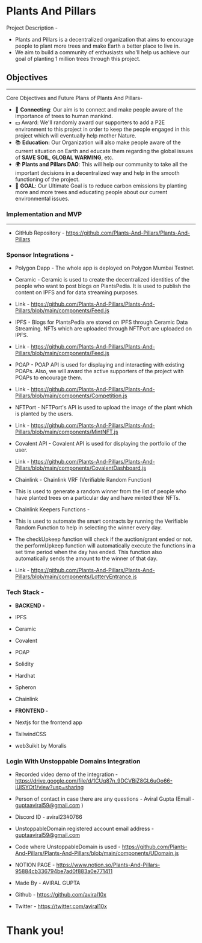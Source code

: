 # Plants And Pillars

Project Description -
- Plants and Pillars is a decentralized organization that aims to encourage people to plant more trees and make Earth a better place to live in.
- We aim to build a community of enthusiasts who'll help us achieve our goal of planting 1 million trees through this project.

## Objectives

---

Core Objectives and Future Plans of Plants And Pillars-

- 🔗 **Connecting**: Our aim is to connect and make people aware of the importance of trees to human mankind.
- 💵 Award: We'll randomly award our supporters to add a P2E environment to this project in order to keep the people engaged in this project which will eventually help mother Nature.
- 📚 **Education:** Our Organization will also make people aware of the current situation on Earth and educate them regarding the global issues of **SAVE SOIL**, **GLOBAL WARMING**, etc.
- 🌍 **Plants and Pillars DAO**: This will help our community to take all the important decisions in a decentralized way and help in the smooth functioning of the project.
- 🎯 **GOAL**: Our Ultimate Goal is to reduce carbon emissions by planting more and more trees and educating people about our current environmental issues.


### Implementation and MVP

---

- GitHub Repository - https://github.com/Plants-And-Pillars/Plants-And-Pillars

### Sponsor Integrations -

- Polygon Dapp - The whole app is deployed on Polygon Mumbai Testnet.

- Ceramic - Ceramic is used to create the decentralized identities of the people who want to post blogs on PlantsPedia. It is used to publish the content on IPFS and for data streaming purposes.
- Link - https://github.com/Plants-And-Pillars/Plants-And-Pillars/blob/main/components/Feed.js

- IPFS - Blogs for PlantsPedia are stored on IPFS through Ceramic Data Streaming. NFTs which are uploaded through NFTPort are uploaded on IPFS.
- Link - https://github.com/Plants-And-Pillars/Plants-And-Pillars/blob/main/components/Feed.js

- POAP - POAP API is used for displaying and interacting with existing POAPs. Also, we will award the active supporters of the project with POAPs to encourage them.
- Link - https://github.com/Plants-And-Pillars/Plants-And-Pillars/blob/main/components/Competition.js

- NFTPort - NFTPort's API is used to upload the image of the plant which is planted by the users.
- Link - https://github.com/Plants-And-Pillars/Plants-And-Pillars/blob/main/components/MintNFT.js

- Covalent API - Covalent API is used for displaying the portfolio of the user.
- Link - https://github.com/Plants-And-Pillars/Plants-And-Pillars/blob/main/components/CovalentDashboard.js

- Chainlink - Chainlink VRF (Verifiable Random Function)

- This is used to generate a random winner from the list of people who have planted trees on a particular day and have minted their NFTs.
- Chainlink Keepers Functions -
- This is used to automate the smart contracts by running the Verifiable Random Function to help in selecting the winner every day.
- The checkUpkeep function will check if the auction/grant ended or not.
the performUpkeep function will automatically execute the functions in a set time period when the day has ended. This function also automatically sends the amount to the winner of that day.
- Link - https://github.com/Plants-And-Pillars/Plants-And-Pillars/blob/main/components/LotteryEntrance.js





### **Tech Stack -**
- **BACKEND -**
- IPFS
- Ceramic
- Covalent
- POAP
- Solidity
- Hardhat
- Spheron
- Chainlink

- **FRONTEND -**
- Nextjs for the frontend app
- TailwindCSS
- web3uikit by Moralis

### Login With Unstoppable Domains Integration

- Recorded video demo of the integration - https://drive.google.com/file/d/1CUq87n_9DCVBiZ8GL6uOo66-iUISYOt1/view?usp=sharing
- Person of contact in case there are any questions - Aviral Gupta (Email - guptaaviral59@gmail.com )
- Discord ID - aviral23#0766
- UnstoppableDomain registered account email address - guptaaviral59@gmail.com
- Code where UnstoppableDomain is used - https://github.com/Plants-And-Pillars/Plants-And-Pillars/blob/main/components/UDomain.js

- NOTION PAGE - https://www.notion.so/Plants-And-Pillars-95884cb336794be7ad0f883a0e771411

- Made By - AVIRAL GUPTA
- Github - https://github.com/aviral10x
- Twitter - https://twitter.com/aviral10x
# Thank you!

